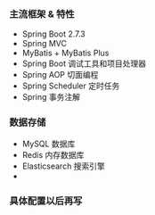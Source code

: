 
### 主流框架 & 特性

- Spring Boot 2.7.3
- Spring MVC
- MyBatis + MyBatis Plus 
- Spring Boot 调试工具和项目处理器
- Spring AOP 切面编程
- Spring Scheduler 定时任务
- Spring 事务注解

### 数据存储

- MySQL 数据库
- Redis 内存数据库
- Elasticsearch 搜索引擎
- 

### 具体配置以后再写
